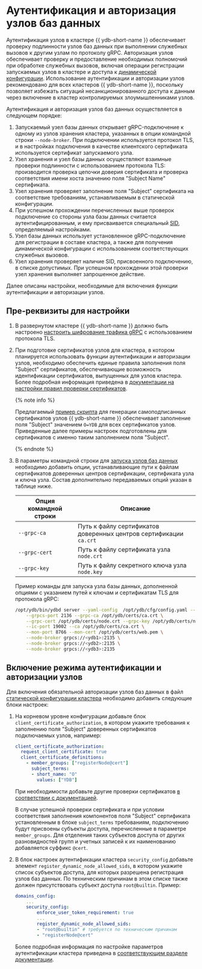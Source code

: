 # Аутентификация и авторизация узлов баз данных

Аутентификация узлов в кластере {{ ydb-short-name }} обеспечивает проверку подлинности узлов баз данных при выполнении служебных вызовов к другим узлам по протоколу gRPC. Авторизация узлов обеспечивает проверку и предоставление необходимых полномочий при обработке служебных вызовов, включая операции регистрации запускаемых узлов в кластере и доступа к [динамической конфигурации](../../maintenance/manual/dynamic-config.md). Использование аутентификации и авторизации узлов рекомендовано для всех кластеров {{ ydb-short-name }}, поскольку позволяет избежать ситуаций несанкционированного доступа к данным через включение в кластер контролируемых злоумышленниками узлов.

Аутентификация и авторизация узлов баз данных осуществляется в следующем порядке:

1. Запускаемый узел базы данных открывает gRPC-подключение к одному из узлов хранения кластера, указанных в опции командной строки `--node-broker`. При подключении используется протокол TLS, и в настройках подключения в качестве клиентского сертификата используется сертификат запускаемого узла.
2. Узел хранения и узел базы данных осуществляют взаимные проверки подлинности с использованием протокола TLS: производится проверка цепочки доверия сертификата и проверка соответствия имени хоста значению поля "Subject Name" сертификата.
3. Узел хранения проверяет заполнение поля "Subject" сертификата на соответствие  требованиям, устанавливаемым в статической конфигурации.
4. При успешном прохождении перечисленных выше проверок подключение со стороны узла базы данных считается аутентифицированным, и ему присваивается специальный [SID](../../concepts/glossary.md#access-sid), определяемый настройками.
5. Узел базы данных использует установленное gRPC-подключение для регистрации в составе кластера, а также для получения динамической конфигурации с использованием соответствующих служебных вызовов.
6. Узел хранения проверяет наличие SID, присвоенного подключению, в списке допустимых. При успешном прохождении этой проверки узел хранения выполняет запрошенное действие.

Далее описаны настройки, необходимые для включения функции аутентификации и авторизации узлов.

## Пре-реквизиты для настройки

1. В развернутом кластере {{ ydb-short-name }} должно быть настроено [настроить шифрование трафика gRPC](../../reference/configuration/tls.md#grpc) с использованием протокола TLS.
1. При подготовке сертификатов узлов для кластера, в котором планируется использовать функции аутентификации и авторизации узлов, необходимо обеспечить единые правила заполнения поля "Subject" сертификатов, обеспечивающие возможность идентификации сертификатов, выпущенных для узлов кластера. Более подробная информация приведена в [документации на настройки правил проверки сертификатов](../../reference/configuration/node-authentication.md).

    {% note info %}

    Предлагаемый [пример скрипта](https://github.com/ydb-platform/ydb/blob/main/ydb/deploy/tls_cert_gen/) для генерации самоподписанных сертификатов узлов {{ ydb-short-name }} обеспечивает заполнение поля "Subject" значением `O=YDB` для всех сертификатов узлов. Приведенные далее примеры настроек подготовлены для сертификатов с именно таким заполнением поля "Subject".

    {% endnote %}

1. В параметры командной строки для [запуска узлов баз данных](../../devops/manual/initial-deployment.md#start-dynnode) необходимо добавить опции, устанавливающие пути к файлам сертификатов доверенных центров сертификации, сертификата узла и ключа узла. Состав дополнительно передаваемых опций указан в таблице ниже.

    | **Опция командной строки** | **Описание** |
    |----------------------------|--------------|
    | `--grpc-ca`                | Путь к файлу сертификатов доверенных центров сертификации `ca.crt` |
    | `--grpc-cert`              | Путь к файлу сертификата узла `node.crt` |
    | `--grpc-key`               | Путь к файлу секретного ключа узла `node.key` |

    Пример команды для запуска узла базы данных, дополненной опциями с указанием путей к ключам и сертификатам TLS для протокола gRPC:

    ```bash
    /opt/ydb/bin/ydbd server --yaml-config  /opt/ydb/cfg/config.yaml --tenant /Root/testdb \
        --grpcs-port 2136 --grpc-ca /opt/ydb/certs/ca.crt \
        --grpc-cert /opt/ydb/certs/node.crt --grpc-key /opt/ydb/certs/node.key \
        --ic-port 19002 --ca /opt/ydb/certs/ca.crt \
        --mon-port 8766 --mon-cert /opt/ydb/certs/web.pem \
        --node-broker grpcs://<ydb1>:2135 \
        --node-broker grpcs://<ydb2>:2135 \
        --node-broker grpcs://<ydb3>:2135
    ```

## Включение режима аутентификации и авторизации узлов

Для включения обязательной авторизации узлов баз данных в файл [статической конфигурации кластера](../../reference/configuration/index.md) необходимо добавить следующие блоки настроек:

1. На корневом уровне конфигурации добавьте блок `client_certificate_authorization`, в котором укажите требования к заполнению поля "Subject" доверенных сертификатов подключаемых узлов, например:

    ```yaml
    client_certificate_authorization:
      request_client_certificate: true
      client_certificate_definitions:
        - member_groups: ["registerNode@cert"]
          subject_terms:
          - short_name: "O"
            values: ["YDB"]
    ```

    При необходимости добавьте другие проверки сертификатов [в соответствии с документацией](../../reference/configuration/node-authentication.md).

    В случае успешной проверки сертификата и при условии соответствия заполнения компонентов поля "Subject" сертификата установленным в блоке `subject_terms` требованиям, подключению будут присвоены субъекты доступа, перечисленные в параметре `member_groups`. Для отделения таких субъектов доступа от других разновидностей групп и учетных записей к их наименованию добавляется суффикс `@cert`.

1. В блок настроек аутентификации кластера `security_config` добавьте элемент `register_dynamic_node_allowed_sids`, в котором укажите список субъектов доступа, для которых разрешена регистрация узлов баз данных. По техническим причинам в этом списке также должен присутствовать субъект доступа `root@builtin`. Пример:

    ```yaml
    domains_config:
        ...
        security_config:
            enforce_user_token_requirement: true
            ...
            register_dynamic_node_allowed_sids:
            - "root@builtin" # требуется по техническим причинам
            - "registerNode@cert"
    ```

    Более подробная информация по настройке параметров аутентификации кластера приведена в [соответствующем разделе документации](../../reference/configuration/index.md#security-access-levels).
